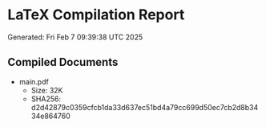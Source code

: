 # LaTeX Compilation Report
Generated: Fri Feb  7 09:39:38 UTC 2025
## Compiled Documents
- main.pdf
  - Size: 32K
  - SHA256: d2d42879c0359cfcb1da33d637ec51bd4a79cc699d50ec7cb2d8b3434e864760
